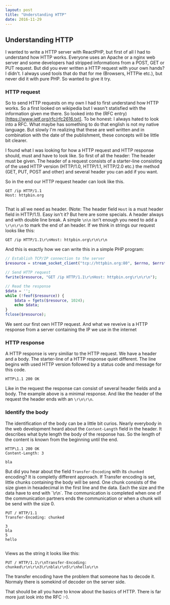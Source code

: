 ```yaml
---
layout: post
title: "Understanding HTTP"
date: 2016-11-29
---
```


## Understanding HTTP

I wanted to write a HTTP server with ReactPHP, but first of all I had to understand how HTTP works.
Everyone uses an Apache or a nginx web server and some developers had stripped informations from a POST, GET or PUT request.
But did you ever written a HTTP request with your own hands? I didn't. I always used tools that do that for me (Browsers, HTTPie etc.), but
never did it with pure PHP. So wanted to give it try.

### HTTP request

So to send HTTP requests on my own I had to first understand how HTTP works. So a first looked on wikipedia but I wasn't statisfied with the information given me there.
So looked into the (RFC entry)[https://www.ietf.org/rfc/rfc2616.txt]. To be honest: I always hated to look into a RFC.
What maybe has something to do that english is not my native language.
But slowly I'm realizing that these are well written and in combination with the date of the publishment, these concepts will be little bit clearer.

I found what I was looking for how a HTTP request and HTTP response should, must and have to look like.
So first of all the header:
The header must be given. The header of a request consists of a starter-line consisting of the used HTTP version (HTTP/1.0, HTTP/1.1, HTTP/2.0 etc.) the method (GET, PUT, POST and other) and several header you can add if you want.

So in the end our HTTP request header can look like this.

```
GET /ip HTTP/1.1
Host: httpbin.org


```

That is all we need as header. (Note: The header field `Host` is a must header field in HTTP/1.1).
Easy isn't it?
But here are some specials. A header always and with double line break. A simple `\n\n` isn't enough you need to add a `\r\n\r\n` to mark the end of an header.
If we think in strings our request looks like this:

```
GET /ip HTTP/1.1\r\nHost: httpbin.org\r\n\r\n
```

And this is exactly how we can write this in a simple PHP program:

```php
// Establish TCP/IP connection to the server
$resource = stream_socket_client("tcp://httpbin.org:80", $errno, $errstr, 30);

// Send HTTP request
fwrite($resource, "GET /ip HTTP/1.1\r\nHost: httpbin.org\r\n\r\n");

// Read the response
$data = '';
while (!feof($resource)) {
    $data = fgets($resource, 1024);
    echo $data;
}
fclose($resource);

```

We sent our first own HTTP request. And what we reveive is a HTTP response from a server containing the IP we use in the internet

### HTTP response

A HTTP response is very similiar to the HTTP request. We have a header and a body. The starter-line of a HTTP response quiet different.
The line begins with used HTTP version followed by a status code and message for this code.

```
HTTP\1.1 200 OK

```

Like in the request the response can consist of several header fields and a body. The example above is a minimal response.
And like the header of the request the header ends with an `\r\n\r\n`.

### Identify the body

The identification of the body can be a little bit curios.
Nearly everybody in the web development heard about the `Content-Length` field in the header.
It describes what byte length the body of the response has. So the length of the content is known from the beginning until the end.

```
HTTP\1.1 200 OK
Content-Length: 3

bla
```

But did you hear about the field `Transfer-Encoding` with its `chunked` encoding? It is completly different approach. If Transfer encoding is set, little chunks containing the body will be send. One chunk consists of the size given in hexadecimal in the first line and the data. Each the size and the data have to end with ´\r\n´. The communication is completed when one of the communication partners ends the communication or when a chunk will be send with the size 0.

```
PUT / HTTP/1.1
Transfer-Encoding: chunked

3
bla
5
hello


```

Views as the string it looks like this:

```
PUT / HTTP/1.1\r\nTransfer-Encoding: chunked\r\n\r\n3\r\nbla\r\n5\r\nhello\r\n
```

The transfer encoding have the problem that someone has to decode it. Normaly there is somekind of decoder on the server side.

That should be all you have to know about the basics of HTTP. There is far more just look into the RFC :-).
